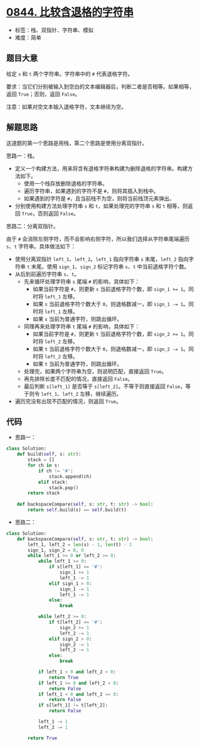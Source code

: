 # [0844. 比较含退格的字符串](https://leetcode.cn/problems/backspace-string-compare/)

- 标签：栈、双指针、字符串、模拟
- 难度：简单

## 题目大意

给定 `s` 和 `t` 两个字符串。字符串中的 `#` 代表退格字符。

要求：当它们分别被输入到空白的文本编辑器后，判断二者是否相等。如果相等，返回 `True`；否则，返回 `False`。

注意：如果对空文本输入退格字符，文本继续为空。

## 解题思路

这道题的第一个思路是用栈，第二个思路是使用分离双指针。

思路一：栈。

- 定义一个构建方法，用来将含有退格字符串构建为删除退格的字符串。构建方法如下。
  - 使用一个栈存放删除退格的字符串。
  - 遍历字符串，如果遇到的字符不是 `#`，则将其插入到栈中。
  - 如果遇到的字符是 `#`，且当前栈不为空，则将当前栈顶元素弹出。
- 分别使用构建方法处理字符串 `s` 和 `t`，如果处理完的字符串 `s` 和 `t` 相等，则返回 `True`，否则返回 `False`。

思路二：分离双指针。

由于 `#` 会消除左侧字符，而不会影响右侧字符，所以我们选择从字符串尾端遍历 `s`、`t` 字符串。具体做法如下：

- 使用分离双指针 `left_1`、`left_2`。`left_1` 指向字符串 `s` 末尾，`left_2` 指向字符串 `t` 末尾。使用 `sign_1`、`sign_2` 标记字符串 `s`、`t` 中当前退格字符个数。
- 从后到前遍历字符串 `s`、`t`。
  - 先来循环处理字符串 `s` 尾端 `#` 的影响，具体如下：
    - 如果当前字符是 `#`，则更新 `s` 当前退格字符个数，即 `sign_1 += 1`。同时将 `left_1` 左移。 
    - 如果 `s` 当前退格字符个数大于 `0`，则退格数减一，即 `sign_1 -= 1`。同时将 `left_1` 左移。 
    - 如果 `s` 当前为普通字符，则跳出循环。
  - 同理再来处理字符串 `t` 尾端 `#` 的影响，具体如下：
    - 如果当前字符是 `#`，则更新 `t` 当前退格字符个数，即 `sign_2 += 1`。同时将 `left_2` 左移。 
    - 如果 `t` 当前退格字符个数大于 `0`，则退格数减一，即 `sign_2 -= 1`。同时将 `left_2` 左移。 
    - 如果 `t` 当前为普通字符，则跳出循环。
  - 处理完，如果两个字符串为空，则说明匹配，直接返回 `True`。
  - 再先排除长度不匹配的情况，直接返回 `False`。
  - 最后判断 `s[left_1]` 是否等于 `s[left_2]`。不等于则直接返回 `False`，等于则令 `left_1`、`left_2` 左移，继续遍历。
- 遍历完没有出现不匹配的情况，则返回 `True`。

## 代码

- 思路一：

```Python
class Solution:
    def build(self, s: str):
        stack = []
        for ch in s:
            if ch != '#':
                stack.append(ch)
            elif stack:
                stack.pop()
        return stack
        
    def backspaceCompare(self, s: str, t: str) -> bool:
        return self.build(s) == self.build(t)
```

- 思路二：

```Python
class Solution:
    def backspaceCompare(self, s: str, t: str) -> bool:
        left_1, left_2 = len(s) - 1, len(t) - 1
        sign_1, sign_2 = 0, 0
        while left_1 >= 0 or left_2 >= 0:
            while left_1 >= 0:
                if s[left_1] == '#':
                    sign_1 += 1
                    left_1 -= 1
                elif sign_1 > 0:
                    sign_1 -= 1
                    left_1 -= 1
                else:
                    break

            while left_2 >= 0:
                if t[left_2] == '#':
                    sign_2 += 1
                    left_2 -= 1
                elif sign_2 > 0:
                    sign_2 -= 1
                    left_2 -= 1
                else:
                    break

            if left_1 < 0 and left_2 < 0:
                return True
            if left_1 >= 0 and left_2 < 0:
                return False
            if left_1 < 0 and left_2 >= 0:
                return False
            if s[left_1] != t[left_2]:
                return False

            left_1 -= 1
            left_2 -= 1

        return True
```

